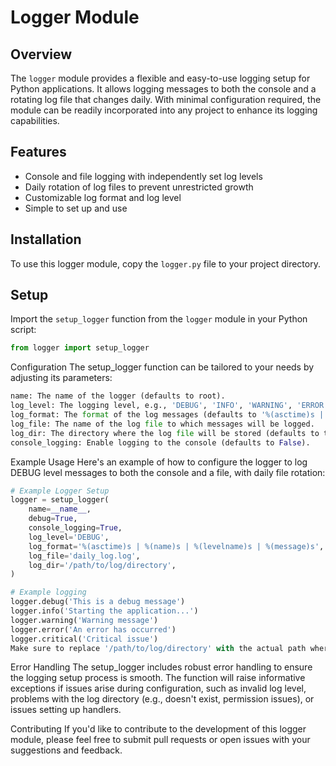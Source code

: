 # Logger Module

## Overview

The `logger` module provides a flexible and easy-to-use logging setup for Python applications. It allows logging messages to both the console and a rotating log file that changes daily. With minimal configuration required, the module can be readily incorporated into any project to enhance its logging capabilities.

## Features

- Console and file logging with independently set log levels
- Daily rotation of log files to prevent unrestricted growth
- Customizable log format and log level
- Simple to set up and use

## Installation

To use this logger module, copy the `logger.py` file to your project directory.

## Setup

Import the `setup_logger` function from the `logger` module in your Python script:

``` python
from logger import setup_logger
```

Configuration
The setup_logger function can be tailored to your needs by adjusting its parameters:
``` python
name: The name of the logger (defaults to root).
log_level: The logging level, e.g., 'DEBUG', 'INFO', 'WARNING', 'ERROR', 'CRITICAL' (defaults to 'INFO').
log_format: The format of the log messages (defaults to '%(asctime)s | %(name)s | %(levelname)s | %(message)s').
log_file: The name of the log file to which messages will be logged.
log_dir: The directory where the log file will be stored (defaults to the current working directory).
console_logging: Enable logging to the console (defaults to False).

```

Example Usage
Here's an example of how to configure the logger to log DEBUG level messages to both the console and a file, with daily file rotation:

``` python
# Example Logger Setup
logger = setup_logger(
    name=__name__,
    debug=True,
    console_logging=True,
    log_level='DEBUG',
    log_format='%(asctime)s | %(name)s | %(levelname)s | %(message)s',
    log_file='daily_log.log',
    log_dir='/path/to/log/directory',
)
```

``` python
# Example logging
logger.debug('This is a debug message')
logger.info('Starting the application...')
logger.warning('Warning message')
logger.error('An error has occurred')
logger.critical('Critical issue')
Make sure to replace '/path/to/log/directory' with the actual path where you want your log files to be stored.
```

Error Handling
The setup_logger includes robust error handling to ensure the logging setup process is smooth. The function will raise informative exceptions if issues arise during configuration, such as invalid log level, problems with the log directory (e.g., doesn't exist, permission issues), or issues setting up handlers.

Contributing
If you'd like to contribute to the development of this logger module, please feel free to submit pull requests or open issues with your suggestions and feedback.